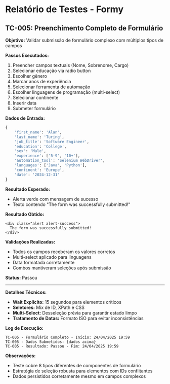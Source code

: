 # Relatório de Testes - Formy

## TC-005: Preenchimento Completo de Formulário

**Objetivo:** Validar submissão de formulário complexo com múltiplos tipos de campos

**Passos Executados:**
1. Preencher campos textuais (Nome, Sobrenome, Cargo)
2. Selecionar educação via radio button
3. Escolher gênero
4. Marcar anos de experiência
5. Selecionar ferramenta de automação
6. Escolher linguagens de programação (multi-select)
7. Selecionar continente
8. Inserir data
9. Submeter formulário

**Dados de Entrada:**
```python
{
    'first_name': 'Alan',
    'last_name': 'Turing',
    'job_title': 'Software Engineer',
    'education': 'College',
    'sex': 'Male',
    'experience': ['5-9', '10+'],
    'automation_tool': 'Selenium WebDriver',
    'languages': ['Java', 'Python'],
    'continent': 'Europe',
    'date': '2024-12-31'
}
```

**Resultado Esperado:**
- Alerta verde com mensagem de sucesso
- Texto contendo "The form was successfully submitted!"

**Resultado Obtido:**
```
<div class="alert alert-success">
  The form was successfully submitted!
</div>
```

**Validações Realizadas:**
- Todos os campos receberam os valores corretos
- Multi-select aplicado para linguagens
- Data formatada corretamente
- Combos mantiveram seleções após submissão

**Status:** Passou

---

**Detalhes Técnicos:**
- **Wait Explícito:** 15 segundos para elementos críticos
- **Seletores:** Mix de ID, XPath e CSS
- **Multi-Select:** Desseleção prévia para garantir estado limpo
- **Tratamento de Datas:** Formato ISO para evitar inconsistências

**Log de Execução:**
```
TC-005 - Formulário Completo - Início: 24/04/2025 19:59
TC-005 - Dados Submetidos: {dados acima}
TC-005 - Resultado: Passou - Fim: 24/04/2025 19:59
```

**Observações:**
- Teste cobre 8 tipos diferentes de componentes de formulário
- Estratégia de seleção robusta para elementos com IDs conflitantes
- Dados persistidos corretamente mesmo em campos complexos